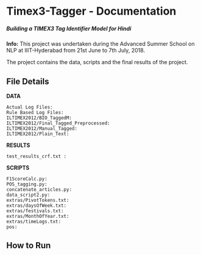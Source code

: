 # Timex3-Tagger - Documentation
##### Building a TIMEX3 Tag Identifier Model for Hindi

**Info:** This project was undertaken during the Advanced Summer School on NLP at IIIT-Hyderabad from 21st June to 7th July, 2018.

The project contains the data, scripts and the final results of the project.

## File Details 
**DATA** 
```
Actual Log Files: 
Rule Based Log Files: 
ILTIMEX2012/BIO_TaggedM: 
ILTIMEX2012/Final_Tagged_Preprocessed: 
ILTIMEX2012/Manual_Tagged:
ILTIMEX2012/Plain_Text:
```
**RESULTS**
```
test_results_crf.txt : 
```

**SCRIPTS** 
```
F1ScoreCalc.py: 
POS_tagging.py:
concatenate_articles.py:
data_script2.py:
extras/PivotTokens.txt:
extras/daysOfWeek.txt:
extras/festivals.txt:
extras/MonthOfYear.txt:
extras/timeLogs.txt:
pos:
```

## How to Run
